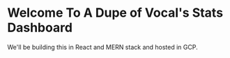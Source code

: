 # Welcome To A Dupe of Vocal's Stats Dashboard
We'll be building this in React and MERN stack and hosted in GCP.
